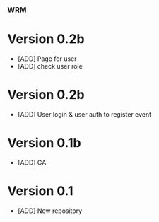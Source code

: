 ### WRM ###

# Version 0.2b
- [ADD] Page for user
- [ADD] check user role

# Version 0.2b
- [ADD] User login & user auth to register event

# Version 0.1b
- [ADD] GA

# Version 0.1
- [ADD] New repository
